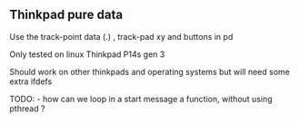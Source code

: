 ## Thinkpad pure data
Use the track-point data (.) , track-pad xy and buttons in pd

Only tested on linux Thinkpad P14s gen 3

Should work on other thinkpads and operating systems but will need some extra ifdefs

TODO:
    - how can we loop in a start message a function, without using pthread ? 